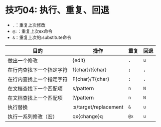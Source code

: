 # 技巧04: 执行、重复、回退

* `.`：重复上次修改
* `@:`：重复上次ex命令
* `&`：重复上次的:substitute命令


| 目的                     |    操作                       |      重复         |            回退|
| ------                   |        ------                 |      ------       |             ------|
| 做出一个修改             |       {edit}                  |        `.`        |                 `u`|
| 在行内查找下一个指定字符 |      f{char}/t{char}          |         `;`       |                 `,`|
| 在行内查找上一个指定字符 |      F{char}/T{char}          |         `;`       |                 `,`|
| 在文档查找下一个匹配项   |      s/pattern<CR>            |         `n`       |                  `N`|
| 在文档查找上一个匹配项   |      ?/pattern<CR>            |         `n`       |                  `N`|
| 执行替换                 |      :s/target/replacement    |         `&`       |                 `u`|
| 执行一系列修改（宏）     |      qx{change}q              |         `@x`      |                 `u`|














